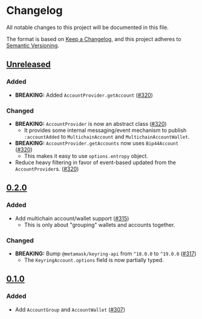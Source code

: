 # Changelog

All notable changes to this project will be documented in this file.

The format is based on [Keep a Changelog](https://keepachangelog.com/en/1.0.0/),
and this project adheres to [Semantic Versioning](https://semver.org/spec/v2.0.0.html).

## [Unreleased]

### Added

- **BREAKING:** Added `AccountProvider.getAccount` ([#320](https://github.com/MetaMask/accounts/pull/320))

### Changed

- **BREAKING:** `AccountProvider` is now an abstract class ([#320](https://github.com/MetaMask/accounts/pull/320))
  - It provides some internal messaging/event mechanism to publish `:accountAdded` to `MultichainAccount` and `MultichainAccountWallet`.
- **BREAKING:** `AccountProvider.getAccounts` now uses `Bip44Account` ([#320](https://github.com/MetaMask/accounts/pull/320))
  - This makes it easy to use `options.entropy` object.
- Reduce heavy filtering in favor of event-based updated from the `AccountProvider`s. ([#320](https://github.com/MetaMask/accounts/pull/320))

## [0.2.0]

### Added

- Add multichain account/wallet support ([#315](https://github.com/MetaMask/accounts/pull/315))
  - This is only about "grouping" wallets and accounts together.

### Changed

- **BREAKING:** Bump `@metamask/keyring-api` from `^18.0.0` to `^19.0.0` ([#317](https://github.com/MetaMask/accounts/pull/317))
  - The `KeyringAccount.options` field is now partially typed.

## [0.1.0]

### Added

- Add `AccountGroup` and `AccountWallet` ([#307](https://github.com/MetaMask/accounts/pull/307))

[Unreleased]: https://github.com/MetaMask/accounts/compare/@metamask/account-api@0.2.0...HEAD
[0.2.0]: https://github.com/MetaMask/accounts/compare/@metamask/account-api@0.1.0...@metamask/account-api@0.2.0
[0.1.0]: https://github.com/MetaMask/accounts/releases/tag/@metamask/account-api@0.1.0
